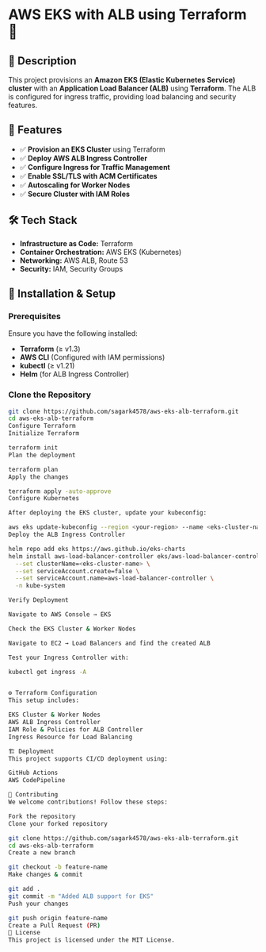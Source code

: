 # AWS EKS with ALB using Terraform 🚀  

## 📌 Description  
This project provisions an **Amazon EKS (Elastic Kubernetes Service) cluster** with an **Application Load Balancer (ALB)** using **Terraform**. The ALB is configured for ingress traffic, providing load balancing and security features.  

## 🎯 Features  
- ✅ **Provision an EKS Cluster** using Terraform  
- ✅ **Deploy AWS ALB Ingress Controller**  
- ✅ **Configure Ingress for Traffic Management**  
- ✅ **Enable SSL/TLS with ACM Certificates**  
- ✅ **Autoscaling for Worker Nodes**  
- ✅ **Secure Cluster with IAM Roles**  

## 🛠️ Tech Stack  
- **Infrastructure as Code:** Terraform  
- **Container Orchestration:** AWS EKS (Kubernetes)  
- **Networking:** AWS ALB, Route 53  
- **Security:** IAM, Security Groups  

## 🚀 Installation & Setup  

### Prerequisites  
Ensure you have the following installed:  
- **Terraform** (≥ v1.3)  
- **AWS CLI** (Configured with IAM permissions)  
- **kubectl** (≥ v1.21)  
- **Helm** (for ALB Ingress Controller)  

### Clone the Repository  
```bash
git clone https://github.com/sagark4578/aws-eks-alb-terraform.git
cd aws-eks-alb-terraform
Configure Terraform
Initialize Terraform

terraform init
Plan the deployment

terraform plan
Apply the changes

terraform apply -auto-approve
Configure Kubernetes

After deploying the EKS cluster, update your kubeconfig:

aws eks update-kubeconfig --region <your-region> --name <eks-cluster-name>
Deploy the ALB Ingress Controller

helm repo add eks https://aws.github.io/eks-charts  
helm install aws-load-balancer-controller eks/aws-load-balancer-controller \
  --set clusterName=<eks-cluster-name> \
  --set serviceAccount.create=false \
  --set serviceAccount.name=aws-load-balancer-controller \
  -n kube-system

Verify Deployment

Navigate to AWS Console → EKS

Check the EKS Cluster & Worker Nodes

Navigate to EC2 → Load Balancers and find the created ALB

Test your Ingress Controller with:

kubectl get ingress -A


⚙️ Terraform Configuration
This setup includes:

EKS Cluster & Worker Nodes
AWS ALB Ingress Controller
IAM Role & Policies for ALB Controller
Ingress Resource for Load Balancing

🏗️ Deployment
This project supports CI/CD deployment using:

GitHub Actions
AWS CodePipeline

🤝 Contributing
We welcome contributions! Follow these steps:

Fork the repository
Clone your forked repository

git clone https://github.com/sagark4578/aws-eks-alb-terraform.git
cd aws-eks-alb-terraform
Create a new branch

git checkout -b feature-name
Make changes & commit

git add .
git commit -m "Added ALB support for EKS"
Push your changes

git push origin feature-name
Create a Pull Request (PR)
📜 License
This project is licensed under the MIT License.
